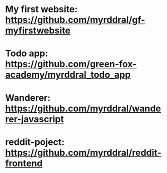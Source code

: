 # My first website: https://github.com/myrddral/gf-myfirstwebsite
# Todo app: https://github.com/green-fox-academy/myrddral_todo_app
# Wanderer: https://github.com/myrddral/wanderer-javascript
# reddit-poject: https://github.com/myrddral/reddit-frontend
